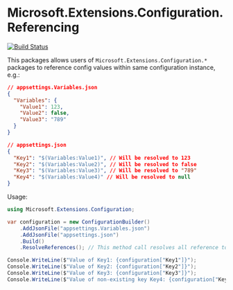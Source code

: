 # Microsoft.Extensions.Configuration.Referencing

[![Build Status](https://dev.azure.com/vicey/GithubProjectsCICD/_apis/build/status/yhvicey.Microsoft.Extensions.Configuration.Referencing?branchName=main)](https://dev.azure.com/vicey/GithubProjectsCICD/_build/latest?definitionId=11&branchName=main)

This packages allows users of `Microsoft.Extensions.Configuration.*` packages to reference config values within same configuration instance, e.g.:

```json
// appsettings.Variables.json
{
  "Variables": {
    "Value1": 123,
    "Value2": false,
    "Value3": "789"
  }
}

// appsettings.json
{
  "Key1": "$(Variables:Value1)", // Will be resolved to 123
  "Key2": "$(Variables:Value2)", // Will be resolved to false
  "Key3": "$(Variables:Value3)", // Will be resolved to "789"
  "Key4": "$(Variables:Value4)" // Will be resolved to null
}
```

Usage:

```csharp
using Microsoft.Extensions.Configuration;

var configuration = new ConfigurationBuilder()
    .AddJsonFile("appsettings.Variables.json")
    .AddJsonFile("appsettings.json")
    .Build()
    .ResolveReferences(); // This method call resolves all reference tokens in '$(PATH:TO:CONFIG)' format

Console.WriteLine($"Value of Key1: {configuration["Key1"]}");
Console.WriteLine($"Value of Key2: {configuration["Key2"]}");
Console.WriteLine($"Value of Key3: {configuration["Key3"]}");
Console.WriteLine($"Value of non-existing key Key4: {configuration["Key4"]}");
```
